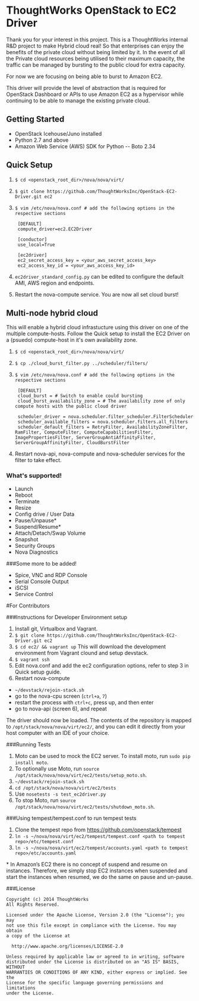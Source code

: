 # ThoughtWorks OpenStack to EC2 Driver

Thank you for your interest in this project. This is a ThoughtWorks internal R&D project to make Hybrid cloud real!
So that enterprises can enjoy the benefits of the private cloud without being limited by it. 
In the event of all the Private cloud resources being utilised to their maximum capacity, the traffic can be managed 
by bursting to the public cloud for extra capacity. 

For now we are focusing on being able to burst to Amazon EC2.

This driver will provide the level of abstraction that is required for OpenStack Dashboard or APIs to use Amazon EC2 
as a hypervisor while continuing to be able to manage the existing private cloud. 

## Getting Started

- OpenStack Icehouse/Juno installed
- Python 2.7 and above
- Amazon Web Service (AWS) SDK for Python --  Boto 2.34

## Quick Setup

1. `$ cd <openstack_root_dir>/nova/nova/virt/`
2. `$ git clone https://github.com/ThoughtWorksInc/OpenStack-EC2-Driver.git ec2`
3. `$ vim /etc/nova/nova.conf # add the following options in the respective sections`

        [DEFAULT]
        compute_driver=ec2.EC2Driver

        [conductor]
        use_local=True

        [ec2driver]
        ec2_secret_access_key = <your_aws_secret_access_key>
        ec2_access_key_id = <your_aws_access_key_id>
4. `ec2driver_standard_config.py` can be edited to configure the default AMI, AWS region and endpoints. 
5. Restart the nova-compute service. You are now all set cloud burst! 

## Multi-node hybrid cloud
This will enable a hybrid cloud infrastucture using this driver on one of the multiple compute-hosts. Follow the Quick setup to install the EC2 Driver on a (psuedo) compute-host in it's own availability zone. 

1. `$ cd <openstack_root_dir>/nova/nova/virt/`
2. `$ cp ./cloud_burst_filter.py ../scheduler/filters/`
3. `$ vim /etc/nova/nova.conf # add the following options in the respective sections`

        [DEFAULT]
        cloud_burst = # Switch to enable could bursting
        cloud_burst_availability_zone = # The availability zone of only compute hosts with the public cloud driver

        scheduler_driver = nova.scheduler.filter_scheduler.FilterScheduler
        scheduler_available_filters = nova.scheduler.filters.all_filters
        scheduler_default_filters = RetryFilter, AvailabilityZoneFilter, RamFilter, ComputeFilter, ComputeCapabilitiesFilter, ImagePropertiesFilter, ServerGroupAntiAffinityFilter, ServerGroupAffinityFilter, CloudBurstFilter
4. Restart nova-api, nova-compute and nova-scheduler services for the filter to take effect.

### What's supported!
- Launch
- Reboot
- Terminate
- Resize
- Config drive / User Data
- Pause/Unpause*
- Suspend/Resume* 
- Attach/Detach/Swap Volume 
- Snapshot
- Security Groups
- Nova Diagnostics

###Some more to be added!

- Spice, VNC and RDP Console
- Serial Console Output
- iSCSI 
- Service Control


#For Contributors

###Instructions for Developer Environment setup
1. Install git, Virtualbox and Vagrant.
2. `$ git clone https://github.com/ThoughtWorksInc/OpenStack-EC2-Driver.git ec2`
3. `$ cd ec2/ && vagrant up` This will download the development environment from Vagrant clound and setup devstack. 
4. `$ vagrant ssh`
5. Edit nova.conf and add the ec2 configuration options, refer to step 3 in Quick setup guide.
6. Restart nova-compute
  - `~/devstack/rejoin-stack.sh`
  - go to the nova-cpu screen (`ctrl+a`, `7`)
  - restart the process with `ctrl+c`, press up, and then enter
  - go to nova-api (screen 6), and repeat
  
The driver should now be loaded. The contents of the repository is mapped to `/opt/stack/nova/nova/virt/ec2/`, and you can edit it directly from your host computer with an IDE of your choice.

###Running Tests
1. Moto can be used to mock the EC2 server. To install moto, run `sudo pip install moto`.
2. To optionally use Moto, run `source /opt/stack/nova/nova/virt/ec2/tests/setup_moto.sh`.
3. `~/devstack/rejoin-stack.sh`
4. `cd /opt/stack/nova/nova/virt/ec2/tests`
5. Use `nosetests -s test_ec2driver.py`
6. To stop Moto, run `source /opt/stack/nova/nova/virt/ec2/tests/shutdown_moto.sh`.

###Using tempest/tempest.conf to run tempest tests
1. Clone the tempest repo from https://github.com/openstack/tempest
2. `ln -s ~/nova/nova/virt/ec2/tempest/tempest.conf <path to tempest repo>/etc/tempest.conf`
3. `ln -s ~/nova/nova/virt/ec2/tempest/accounts.yaml <path to tempest repo>/etc/accounts.yaml`

\* In Amazon’s EC2 there is no concept of suspend and resume on instances. Therefore, we simply stop EC2 instances when suspended and start the instances when resumed, we do the same on pause and un-pause.

###License

    Copyright (c) 2014 ThoughtWorks
    All Rights Reserved.

    Licensed under the Apache License, Version 2.0 (the "License"); you may
    not use this file except in compliance with the License. You may obtain
    a copy of the License at

      http://www.apache.org/licenses/LICENSE-2.0

    Unless required by applicable law or agreed to in writing, software
    distributed under the License is distributed on an "AS IS" BASIS, WITHOUT
    WARRANTIES OR CONDITIONS OF ANY KIND, either express or implied. See the
    License for the specific language governing permissions and limitations
    under the License.
